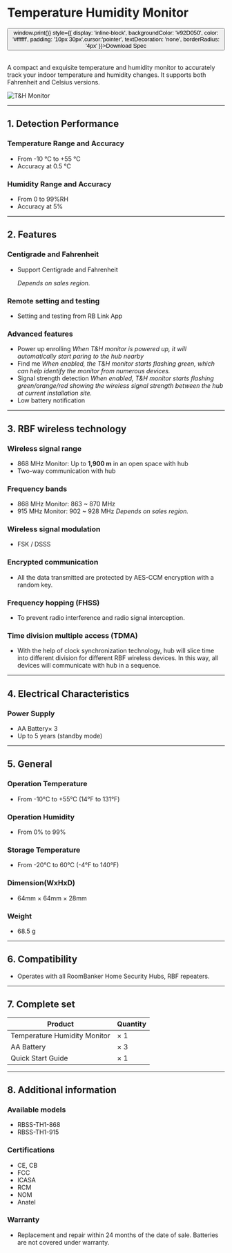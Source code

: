 ﻿# Temperature Humidity Monitor
 
<div style={{textAlign: 'center'}}>
<button onClick={() => window.print()} style={{ display: 'inline-block', backgroundColor: '#92D050', color: '#ffffff', padding: '10px 30px',cursor:'pointer', textDecoration: 'none', borderRadius: '4px' }}>Download Spec</button>
</div>

<br />

A compact and exquisite temperature and humidity monitor to accurately track your indoor temperature and humidity changes. It supports both Fahrenheit and Celsius versions.

<div style={{textAlign:'center'}}>
<img src="https://dusunprj.oss-us-west-1.aliyuncs.com/roombanker/T&H%20Monitor.png" alt="T&H Monitor" style={{textAlign:'center',width:'25%'}} /> 
</div>


------

## 1. Detection Performance

### Temperature Range and Accuracy

* From -10 ℃ to +55 ℃
* Accuracy at 0.5 ℃

### Humidity Range and Accuracy

* From 0 to 99%RH
* Accuracy at 5%

------

## 2. Features

### Centigrade and Fahrenheit

* Support Centigrade and Fahrenheit

  *Depends on sales region.*

### Remote setting and testing

* Setting and testing from RB Link App

### Advanced features

* Power up enrolling
  *When T&H monitor is powered up, it will automatically start paring to the hub nearby*
* Find me
  *When enabled, the T&H monitor starts flashing green, which can help identify the monitor from numerous devices.*
* Signal strength detection
  *When enabled, T&H monitor starts flashing green/orange/red showing the wireless signal strength between the hub at current installation site.* 
* Low battery notification

------

## 3. RBF wireless technology

### Wireless signal range

* 868 MHz Monitor: Up to **1,900 m** in an open space with hub
* Two-way communication with hub

### Frequency bands

* 868 MHz Monitor: 863 ~ 870 MHz
* 915 MHz Monitor: 902 ~ 928 MHz
  *Depends on sales region.*

### Wireless signal modulation

* FSK / DSSS

### Encrypted communication

* All the data transmitted are protected by AES-CCM encryption with a random key.

### Frequency hopping (FHSS)

* To prevent radio interference and radio signal interception.

### Time division multiple access (TDMA)

* With the help of clock synchronization technology, hub will slice time into different division for different RBF wireless devices. In this way, all devices will communicate with hub in a sequence.

------

## 4. Electrical Characteristics

### Power Supply

* AA Battery× 3
* Up to 5 years (standby mode)

------

## 5. General

### Operation Temperature

* From -10°С to +55°С (14°F to 131°F)

### Operation Humidity

* From 0% to 99%

### Storage Temperature

* From -20°C to 60°C (-4°F to 140°F)

### Dimension(WxHxD)

* 64mm × 64mm × 28mm

### Weight

* 68.5 g

------

## 6. Compatibility

* Operates with all RoomBanker Home Security Hubs,  RBF repeaters.

------

## 7. Complete set

| Product                      | Quantity |
| ---------------------------- | -------- |
| Temperature Humidity Monitor | × 1      |
| AA Battery                   | × 3      |
| Quick Start Guide            | × 1      |



------

## 8. Additional information

### Available models

* RBSS-TH1-868
* RBSS-TH1-915

### Certifications

* CE, CB
* FCC
* ICASA
* RCM
* NOM
* Anatel

### Warranty

* Replacement and repair within 24 months of the date of sale. Batteries are not covered under warranty.
